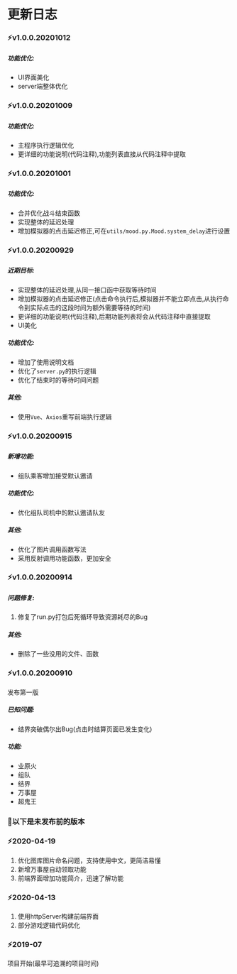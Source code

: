# 更新日志

### ⚡v1.0.0.20201012

##### 功能优化:

- UI界面美化
- server端整体优化

### ⚡v1.0.0.20201009

##### 功能优化:

- 主程序执行逻辑优化
- 更详细的功能说明(代码注释),功能列表直接从代码注释中提取

### ⚡v1.0.0.20201001

##### 功能优化:

- 合并优化战斗结束函数
- 实现整体的延迟处理
- 增加模拟器的点击延迟修正,可在`utils/mood.py.Mood.system_delay`进行设置

### ⚡v1.0.0.20200929

##### 近期目标:

- 实现整体的延迟处理,从同一接口函中获取等待时间
- 增加模拟器的点击延迟修正(点击命令执行后,模拟器并不能立即点击,从执行命令到实际点击的这段时间为额外需要等待的时间)
- 更详细的功能说明(代码注释),后期功能列表将会从代码注释中直接提取
- UI美化

##### 功能优化:

- 增加了使用说明文档
- 优化了`server.py`的执行逻辑
- 优化了结束时的等待时间问题

##### 其他:

- 使用`Vue`、`Axios`重写前端执行逻辑

### ⚡v1.0.0.20200915

##### 新增功能:

- 组队乘客增加接受默认邀请

##### 功能优化:

- 优化组队司机中的默认邀请队友

##### 其他:

- 优化了图片调用函数写法
- 采用反射调用功能函数，更加安全

### ⚡v1.0.0.20200914

##### 问题修复:

1. 修复了run.py打包后死循环导致资源耗尽的Bug

##### 其他:

- 删除了一些没用的文件、函数

### ⚡v1.0.0.20200910

发布第一版

##### 已知问题:

- 结界突破偶尔出Bug(点击时结算页面已发生变化)

##### 功能:

- 业原火
- 组队
- 结界
- 万事屋
- 超鬼王

### 🔔以下是未发布前的版本

### ⚡2020-04-19

1. 优化图库图片命名问题，支持使用中文，更简洁易懂
2. 新增万事屋自动领取功能
3. 前端界面增加功能简介，迅速了解功能

###  ⚡2020-04-13

1. 使用httpServer构建前端界面
2. 部分游戏逻辑代码优化

### ⚡2019-07

项目开始(最早可追溯的项目时间)